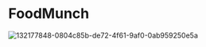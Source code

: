 # FoodMunch

![132177848-0804c85b-de72-4f61-9af0-0ab959250e5a](https://github.com/user-attachments/assets/c03bf8ee-68af-4773-8e42-8ef60a589abc)

